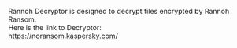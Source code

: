 Rannoh Decryptor is designed to decrypt files encrypted by Rannoh Ransom.\
Here is the link to Decryptor:\
https://noransom.kaspersky.com/
